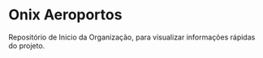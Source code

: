 # Onix Aeroportos

Repositório de Inicio da Organização, para visualizar informações rápidas do projeto.
